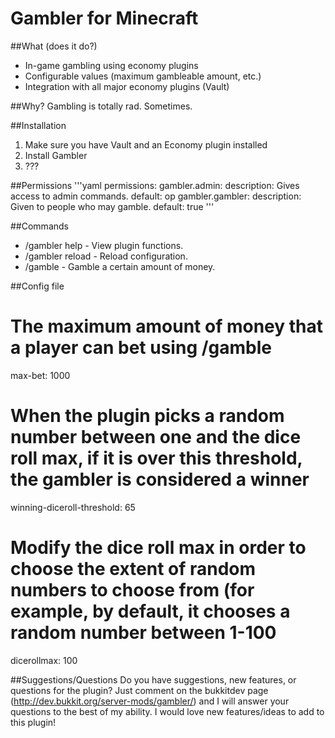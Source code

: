 # Gambler for Minecraft

##What (does it do?)
* In-game gambling using economy plugins
* Configurable values (maximum gambleable amount, etc.)
* Integration with all major economy plugins (Vault)

##Why?
Gambling is totally rad. Sometimes.

##Installation
1. Make sure you have Vault and an Economy plugin installed
2. Install Gambler
3. ???

##Permissions
'''yaml
permissions:
  gambler.admin:
    description: Gives access to admin commands.
    default: op
  gambler.gambler:
    description: Given to people who may gamble.
    default: true
'''

##Commands
* /gambler help - View plugin functions.
* /gambler reload - Reload configuration.
* /gamble <amout> - Gamble a certain amount of money.

##Config file
  # The maximum amount of money that a player can bet using /gamble
  max-bet: 1000
  # When the plugin picks a random number between one and the dice roll max, if it is over this threshold, the gambler is considered a winner
  winning-diceroll-threshold: 65
  # Modify the dice roll max in order to choose the extent of random numbers to choose from (for example, by default, it chooses a random number between 1-100
  dicerollmax: 100

##Suggestions/Questions
Do you have suggestions, new features, or questions for the plugin? Just comment on the bukkitdev page (http://dev.bukkit.org/server-mods/gambler/) and I will answer your questions to the best of my ability. I would love new features/ideas to add to this plugin!